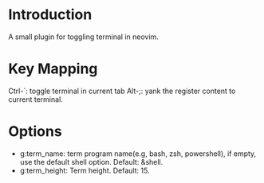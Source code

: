 # Introduction
A small plugin for toggling terminal in neovim.

# Key Mapping
Ctrl-`: toggle terminal in current tab
Alt-;: yank the register content to current terminal.

# Options
- g:term_name: term program name(e.g, bash, zsh, powershell), if
empty, use the default shell option. Default: &shell.
- g:term_height: Term height. Default: 15.
